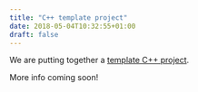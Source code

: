 ```yaml
---
title: "C++ template project"
date: 2018-05-04T10:32:55+01:00
draft: false
---
```


We are putting together a [template C++ project](https://github.com/OxfordRSE/template-project-cpp).

More info coming soon!
